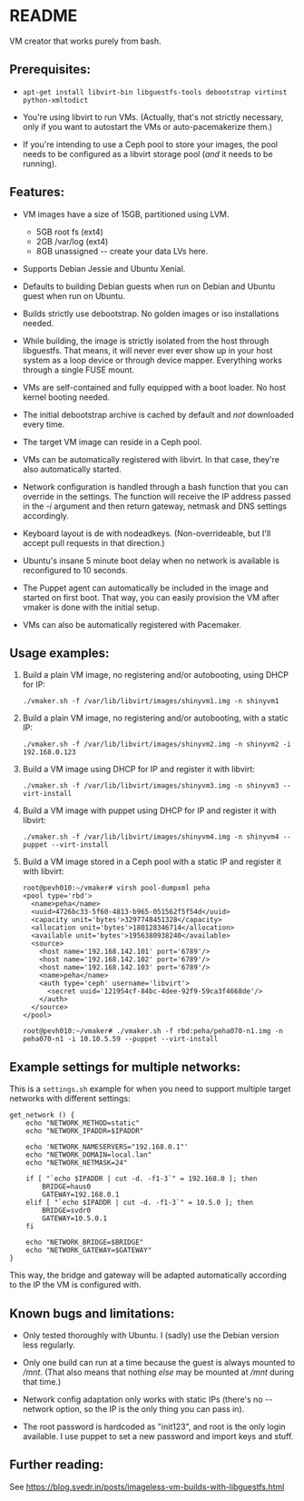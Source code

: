 # README #

VM creator that works purely from bash.

## Prerequisites: ##

*   ```apt-get install libvirt-bin libguestfs-tools debootstrap virtinst python-xmltodict```

*   You're using libvirt to run VMs. (Actually, that's not strictly necessary, only if you want to autostart the VMs or auto-pacemakerize them.)

*   If you're intending to use a Ceph pool to store your images, the pool needs to be configured as a libvirt storage pool (*and* it needs to be running).


## Features: ##

*   VM images have a size of 15GB, partitioned using LVM.

    * 5GB root fs (ext4)
    * 2GB /var/log (ext4)
    * 8GB unassigned -- create your data LVs here.

*   Supports Debian Jessie and Ubuntu Xenial.

*   Defaults to building Debian guests when run on Debian and Ubuntu guest when run on Ubuntu.

*   Builds strictly use debootstrap. No golden images or iso installations needed.

*   While building, the image is strictly isolated from the host through libguestfs. That means, it will never ever ever
    show up in your host system as a loop device or through device mapper. Everything works through a single FUSE mount.

*   VMs are self-contained and fully equipped with a boot loader. No host kernel booting needed.

*   The initial debootstrap archive is cached by default and *not* downloaded every time.


*   The target VM image can reside in a Ceph pool.

*   VMs can be automatically registered with libvirt. In that case, they're also automatically started.

*   Network configuration is handled through a bash function that you can override in the settings. The function will
    receive the IP address passed in the *-i* argument and then return gateway, netmask and DNS settings accordingly.

*   Keyboard layout is de with nodeadkeys. (Non-overrideable, but I'll accept pull requests in that direction.)

*   Ubuntu's insane 5 minute boot delay when no network is available is reconfigured to 10 seconds.

*   The Puppet agent can automatically be included in the image and started on first boot. That way, you can easily
    provision the VM after vmaker is done with the initial setup.

*   VMs can also be automatically registered with Pacemaker.


## Usage examples: ##

1.  Build a plain VM image, no registering and/or autobooting, using DHCP for IP:

        ./vmaker.sh -f /var/lib/libvirt/images/shinyvm1.img -n shinyvm1

2.  Build a plain VM image, no registering and/or autobooting, with a static IP:

        ./vmaker.sh -f /var/lib/libvirt/images/shinyvm2.img -n shinyvm2 -i 192.168.0.123

3.  Build a VM image using DHCP for IP and register it with libvirt:

        ./vmaker.sh -f /var/lib/libvirt/images/shinyvm3.img -n shinyvm3 --virt-install

4.  Build a VM image with puppet using DHCP for IP and register it with libvirt:

        ./vmaker.sh -f /var/lib/libvirt/images/shinyvm4.img -n shinyvm4 --puppet --virt-install

5.  Build a VM image stored in a Ceph pool with a static IP and register it with libvirt:

        root@pevh010:~/vmaker# virsh pool-dumpxml peha
        <pool type='rbd'>
          <name>peha</name>
          <uuid>4726bc33-5f60-4813-b965-051562f5f54d</uuid>
          <capacity unit='bytes'>3297748451328</capacity>
          <allocation unit='bytes'>180128346714</allocation>
          <available unit='bytes'>1956380938240</available>
          <source>
            <host name='192.168.142.101' port='6789'/>
            <host name='192.168.142.102' port='6789'/>
            <host name='192.168.142.103' port='6789'/>
            <name>peha</name>
            <auth type='ceph' username='libvirt'>
              <secret uuid='121954cf-84bc-4dee-92f9-59ca3f4668de'/>
            </auth>
          </source>
        </pool>

        root@pevh010:~/vmaker# ./vmaker.sh -f rbd:peha/peha070-n1.img -n peha070-n1 -i 10.10.5.59 --puppet --virt-install


## Example settings for multiple networks: ##

This is a `settings.sh` example for when you need to support multiple target networks with different settings:

    get_network () {
        echo "NETWORK_METHOD=static"
        echo "NETWORK_IPADDR=$IPADDR"

        echo 'NETWORK_NAMESERVERS="192.168.0.1"'
        echo "NETWORK_DOMAIN=local.lan"
        echo "NETWORK_NETMASK=24"

        if [ "`echo $IPADDR | cut -d. -f1-3`" = 192.168.0 ]; then
            BRIDGE=haus0
            GATEWAY=192.168.0.1
        elif [ "`echo $IPADDR | cut -d. -f1-3`" = 10.5.0 ]; then
            BRIDGE=svdr0
            GATEWAY=10.5.0.1
        fi

        echo "NETWORK_BRIDGE=$BRIDGE"
        echo "NETWORK_GATEWAY=$GATEWAY"
    }

This way, the bridge and gateway will be adapted automatically according to the IP the VM is configured with.


## Known bugs and limitations: ##

*   Only tested thoroughly with Ubuntu. I (sadly) use the Debian version less regularly.

*   Only one build can run at a time because the guest is always mounted to */mnt*. (That also means that nothing *else* may be mounted at */mnt* during that time.)

*   Network config adaptation only works with static IPs (there's no --network option, so the IP is the only thing you can pass in).

*   The root password is hardcoded as "init123", and root is the only login available. I use puppet to set a new password and import keys and stuff.

## Further reading: ##

See https://blog.svedr.in/posts/imageless-vm-builds-with-libguestfs.html
